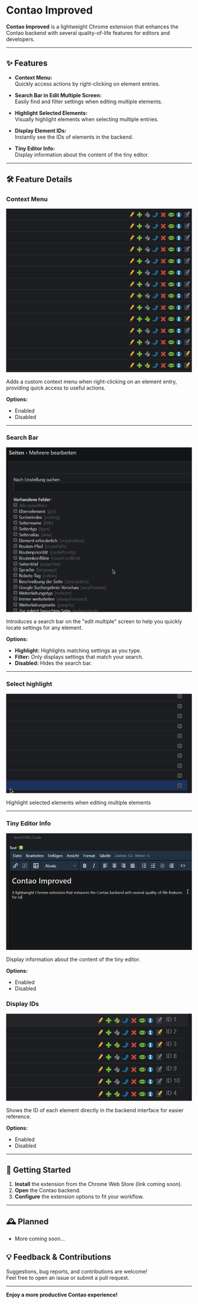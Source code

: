 # Contao Improved

**Contao Improved** is a lightweight Chrome extension that enhances the Contao backend with several quality-of-life features for editors and developers.

---

## ✨ Features

- **Context Menu:**  
  Quickly access actions by right-clicking on element entries.

- **Search Bar in Edit Multiple Screen:**  
  Easily find and filter settings when editing multiple elements.

- **Highlight Selected Elements:**  
  Visually highlight elements when selecting multiple entries.

- **Display Element IDs:**  
  Instantly see the IDs of elements in the backend.

- **Tiny Editor Info:**  
  Display information about the content of the tiny editor.

---

## 🛠️ Feature Details

### Context Menu
![Contect Menu GIF](./images/features/contextmenu.gif)

Adds a custom context menu when right-clicking on an element entry, providing quick access to useful actions.

**Options:**  
- Enabled  
- Disabled

---

### Search Bar
![Searchbar GIF](./images/features/search.gif)

Introduces a search bar on the "edit multiple" screen to help you quickly locate settings for any element.

**Options:**  
- **Highlight:** Highlights matching settings as you type.  
- **Filter:** Only displays settings that match your search.  
- **Disabled:** Hides the search bar.

---

### Select highlight
![Highlight selected](./images/features/highlight.gif)

Highlight selected elements when editing multiple elements

---

### Tiny Editor Info
![Tiny Editor Info](./images/features/tinyinfo.gif)

Display information about the content of the tiny editor.

**Options:**  
- Enabled  
- Disabled

### Display IDs
![Display Ids](./images/features/display-ids.png)

Shows the ID of each element directly in the backend interface for easier reference.

**Options:**  
- Enabled  
- Disabled

---

## 🚀 Getting Started

1. **Install** the extension from the Chrome Web Store (link coming soon).
2. **Open** the Contao backend.
3. **Configure** the extension options to fit your workflow.

---

## 🕰️ Planned

- More coming soon...

## 💡 Feedback & Contributions

Suggestions, bug reports, and contributions are welcome!  
Feel free to open an issue or submit a pull request.

---

**Enjoy a more productive Contao experience!**